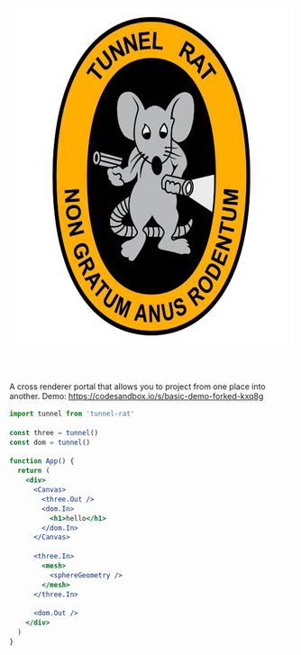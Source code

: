 <p align="center">
    <img src="/logo.jpg" alt="Tunnel Rat" height="600">
</p>
<br />
<br />

A cross renderer portal that allows you to project from one place into another. Demo: https://codesandbox.io/s/basic-demo-forked-kxq8g

```jsx
import tunnel from 'tunnel-rat'

const three = tunnel()
const dom = tunnel()

function App() {
  return (
    <div>
      <Canvas>
        <three.Out />
        <dom.In>
          <h1>hello</h1>
        </dom.In>
      </Canvas>

      <three.In>
        <mesh>
          <sphereGeometry />
        </mesh>
      </three.In>

      <dom.Out />
    </div>
  )
}
```
